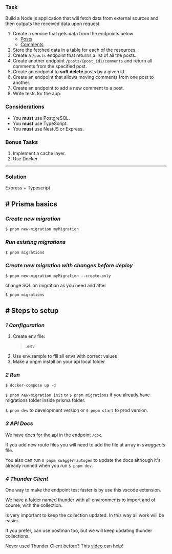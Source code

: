 ### Task

Build a Node.js application that will fetch data from external sources and then outputs the received data upon request.

1. Create a service that gets data from the endpoints below
   - [Posts](https://www.scalablepath.com/api/test/test-posts)
   - [Comments](https://www.scalablepath.com/api/test/test-comments)
2. Store the fetched data in a table for each of the resources.
3. Create a `/posts` endpoint that returns a list of all the posts.
4. Create another endpoint `/posts/{post_id}/comments` and return all comments from the specified post.
5. Create an endpoint to **soft delete** posts by a given id.
6. Create an endpoint that allows moving comments from one post to another.
7. Create an endpoint to add a new comment to a post.
8. Write tests for the app.

### Considerations

- You **must** use PostgreSQL.
- You **must** use TypeScript.
- You **must** use NestJS or Express.

### Bonus Tasks

1. Implement a cache layer.
2. Use Docker.

----------------------------------------------------------------------------------------------------------------------------

### Solution

Express + Typescript

## # Prisma basics

### *Create new migration*
`$ pnpm new-migration myMigration`

### *Run existing migrations*
`$ pnpm migrations`

### *Create new migration with changes before deploy*
`$ pnpm new-migration myMigration --create-only`

change SQL on migration as you need and after

`$ pnpm migrations`

## # Steps to setup

### *1 Configuration*

1. Create env file:
   >.env
2. Use env.sample to fill all envs with correct values
3. Make a pnpm install on your api local folder

### *2 Run*
`$ docker-compose up -d`

`$ pnpm new-migration init` or `$ pnpm migrations` if you already have migrations folder inside prisma folder.

`$ pnpm dev` to development version or `$ pnpm start` to prod version.

### *3 API Docs*
We have docs for the api in the endpoint `/doc`.

If you add new route files you will need to add the file at array in *swagger.ts* file.

You also can run `$ pnpm swagger-autogen` to update the docs although it's already runned when you run `$ pnpm dev`.

### *4 Thunder Client*
One way to make the endpoint test faster is by use this vscode extension.

We have a folder named thunder with all environments to import and of course,
with the collection.

Is very important to keep the collection updated. In this way all work will be easier.

If you prefer, can use postman too, but we will keep updating thunder collections.

Never used Thunder Client before? This [video](https://www.youtube.com/watch?v=6D0tz7tc-k0) can help!
